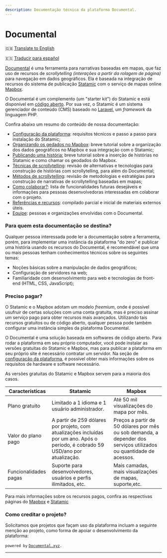 ```yaml
---
description: Documentação técnica da plataforma Documental.
---
```


# Documental

🇬🇧 [Translate to English](https://docs-documental-xyz.translate.goog/?\_x\_tr\_sl=pt&\_x\_tr\_tl=en&\_x\_tr\_hl=en)&#x20;

🇪🇸 [Traducir para español](https://docs-documental-xyz.translate.goog/?\_x\_tr\_sl=pt&\_x\_tr\_tl=es&\_x\_tr\_hl=es)

[Documental](https://documental.xyz) é uma ferramenta para narrativas baseadas em mapas, que faz uso de recursos de _scrollytelling (interações a partir da rolagem de página)_ para navegação em dados geográficos. Ela é baseada na integração de recursos do sistema de publicação [Statamic](https://statamic.com) com o serviço de mapas online [Mapbox](https://mapbox.com).

O Documental é um complemento (um "starter kit") do Statamic e está disponível em [código aberto](https://github.com/medialabufrj/documentalxyz). Por sua vez, o Statamic é um sistema gerenciador de conteúdo (CMS) baseado no [Laravel](https://laravel.com/), um _framework_ da linguagem PHP.&#x20;

Confira abaixo um resumo do conteúdo de nossa documentação:

* [Configuração da plataforma](configuracao-da-plataforma.md): requisitos técnicos e passo a passo para instalação do Statamic;
* [Organizando os gedados no Mapbox](organizando-os-geodados-no-mapbox.md): breve tutorial sobre a organização dos dados geográficos no Mapbox e sua integração com o Statamic;
* [Publicando uma história:](publicando-uma-historia.md) breve tutorial sobre a inserção de histórias no Statamic e como chamar os geodados do Mapbox.
* [Técnicas de scrollytelling](tecnicas-de-scrollytelling.md): revisão de alternativas e tecnologias para construção de histórias com scrollytelling, para além do Documental;
* [Métodos de scrollytelling](metodos-de-scrollytelling.md): revisão de metodologias e estratégias para construção de narrativas de scrollytelling baseadas em mapas;
* [Como colaborar?](como-colaborar.md): lista de funcionalidades futuras desejáveis e informações para pessoas desenvolvedoras interessadas em colaborar com o projeto.
* [Referências e recursos](recursos-uteis.md): compilado parcial e inicial de materiais externos úteis.
* [Equipe](equipe.md): pessoas e organizações envolvidas com o Documental.

### Para quem esta documentação se destina?

Qualquer pessoa interessada pode ler a documentação sobre a ferramenta, porém, para implementar uma instância da plataforma "do zero" e publicar uma história usando os recursos do Documental, é recomendável que uma ou mais pessoas tenham conhecimentos técnicos sobre os seguintes temas:

* Noções básicas sobre a manipulação de dados geográficos;
* Configuração de servidores na web;
* Familiaridade com desenvolvimento para web e tecnologias de front-end (HTML, CSS, JavaScript);

### Preciso pagar?

O Statamic e o Mapbox adotam um modelo _freemium_, onde é possível usufruir de certas soluções com uma conta gratuita, mas é preciso assinar um serviço pago para obter recursos mais avançados. Utilizando tais recursos gratuitos ou de código aberto, qualquer pessoa pode também configurar uma instância simples da plataforma Documental.

O Documental é uma solução baseada em softwares de código aberto. Para rodar a plataforma em seu próprio computador, você pode instalar as versões gratuitas do Statamic e Mapbox, mas para publicar a plataforma em seu próprio site é necessário contratar um servidor. Na seção de [configuração da plataforma](configuracao-da-plataforma.md), é possível obter mais informações sobre os requisitos de hardware e software necessário.

As versões gratuitas do Statamic e Mapbox servem para a maioria dos casos.

| Características       | Statamic                                                                                                                          | Mapbox                                                                                                             |
| --------------------- | --------------------------------------------------------------------------------------------------------------------------------- | ------------------------------------------------------------------------------------------------------------------ |
| Plano gratuito        | Limitado a 1 idioma e 1 usuário administrador.                                                                                    | Até 50 mil visualizações do mapa por mês.                                                                          |
| Valor do plano pago   | A partir de 259 dólares por projeto, com atualizações incluídas por um ano. Após o período, é cobrado 59 USD/ano por atualização. | Preços a partir de 50 dólares por mês ou sob demanda, a depender dos serviços utilizados ou quantidade de acessos. |
| Funcionalidades pagas | Suporte para desenvolvedores, usuários e perfis ilimitados, etc.                                                                  | Mais camadas, mais visualizações de mapas, suporte,etc.                                                            |

Para mais informações sobre os recursos pagos, confira as respectivas páginas do [Mapbox](https://www.mapbox.com/pricing) e [Statamic](https://statamic.com/pricing)

### Como creditar o projeto?

Solicitamos que projetos que façam uso da plataforma incluam a seguinte menção ao projeto, como forma de apoiar o desenvolvimento da plataforma:

`powered by` [`Documental.xyz`](https://documental.xyz)`.`

***
